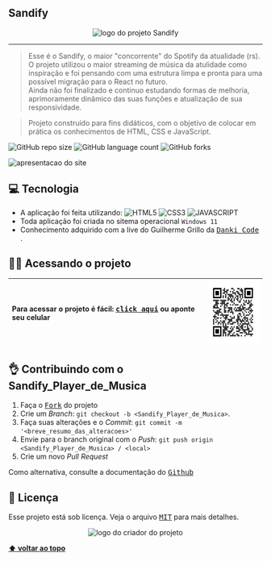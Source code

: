 ## Sandify

<p align="center">
  <img witdh="800" height="200" src="https://user-images.githubusercontent.com/65673565/197212482-534c8ca8-8612-418e-8f66-20718fa862de.svg" alt="logo do projeto Sandify">
 </p>
 
  -------
> Esse é o Sandify, o maior "concorrente" do Spotify da atualidade (rs). O projeto utilizou o maior streaming de música da atulidade como inspiração e foi pensando com uma estrutura limpa e pronta para uma possível migração para o React no futuro. 
><br>Ainda não foi finalizado e continuo estudando formas de melhoria, aprimoramente dinâmico das suas funções e atualização de sua responsividade.

> Projeto construído para fins didáticos, com o objetivo de colocar em prática os conhecimentos de HTML, CSS e JavaScript.

![GitHub repo size](https://img.shields.io/github/repo-size/vandersann/Sandify_Player_de_Musica?style=for-the-badge)
![GitHub language count](https://img.shields.io/github/languages/count/vandersann/Sandify_Player_de_Musica?style=for-the-badge)
![GitHub forks](https://img.shields.io/github/forks/iuricode/Sandify_Player_de_Musica?style=for-the-badge)

<p align="left">
<img  width="800" src="assets/img/apresentacao.gif" alt="apresentacao do site">
</p>

## 💻 Tecnologia 

* A aplicação foi feita utilizando: 
![HTML5](https://img.shields.io/badge/HTML5-E34F26?style=for-the-badge&logo=html5&logoColor=white)
![CSS3](https://img.shields.io/badge/CSS3-1572B6?style=for-the-badge&logo=css3&logoColor=white) 
![JAVASCRIPT](https://img.shields.io/badge/JavaScript-323330?style=for-the-badge&logo=javascript&logoColor=yellow)
* Toda aplicação foi criada no sitema operacional `Windows 11`
* Conhecimento adquirido com a live do Guilherme Grillo da <a href="https://youtu.be/wwZmoROaj5g" Target="_blank"><kbd>Danki Code </kbd></a>.

## :man_technologist: Acessando o projeto

Para acessar o projeto é fácil: <a href="https://vandersann.github.io/Sandify_Player_de_Musica/" target="_blank"><kbd>click aqui</kbd></a> ou aponte seu celular | <img src="assets/img/qr.png" height="125" width="125" alt="apresentacao do site">
:--------- | :---------

## :ok_hand: Contribuindo com o Sandify_Player_de_Musica

1. Faça o <kbd>[Fork](https://github.com/vandersann/Sandify_Player_de_Musica/fork)</kbd> do projeto
2. Crie um _Branch_: `git checkout -b <Sandify_Player_de_Musica>`.
3. Faça suas alterações e o _Commit_: `git commit -m '<breve_resumo_das_alteracoes>'`
4. Envie para o branch original com o _Push_: `git push origin <Sandify_Player_de_Musica> / <local>`
5. Crie um novo _Pull Request_

Como alternativa, consulte a documentação do <kbd>[Github](https://help.github.com/en/github/collaborating-with-issues-and-pull-requests/creating-a-pull-request)</kbd>

## 📝 Licença

Esse projeto está sob licença. Veja o arquivo <kbd>[MIT](Mit.md)</kbd> para mais detalhes.

<p align="center">
  <img witdh="300" src="https://user-images.githubusercontent.com/65673565/190916838-46057236-9d6e-4e75-b919-d24f673caec7.svg" alt="logo do criador do projeto")
 </p>

**[⬆ voltar ao topo](#Sandify)**
